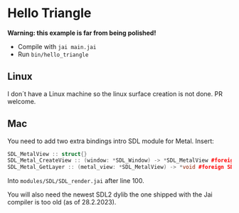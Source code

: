 # Hello Triangle
**Warning: this example is far from being polished!**

- Compile with `jai main.jai`
- Run `bin/hello_triangle`

## Linux
I don´t have a Linux machine so the linux surface creation is not done. PR welcome.

## Mac
You need to add two extra bindings intro SDL module for Metal. Insert:

```c++
SDL_MetalView :: struct{}
SDL_Metal_CreateView :: (window: *SDL_Window) -> *SDL_MetalView #foreign SDL2;
SDL_Metal_GetLayer :: (metal_view: *SDL_MetalView) -> *void #foreign SDL2;
```

Into `modules/SDL/SDL_render.jai` after line 100.

You will also need the newest SDL2 dylib the one shipped with the Jai compiler is too old (as of 28.2.2023).